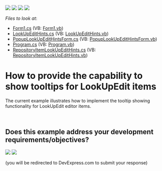 <!-- default badges list -->
![](https://img.shields.io/endpoint?url=https://codecentral.devexpress.com/api/v1/VersionRange/128622054/10.2.3%2B)
[![](https://img.shields.io/badge/Open_in_DevExpress_Support_Center-FF7200?style=flat-square&logo=DevExpress&logoColor=white)](https://supportcenter.devexpress.com/ticket/details/E3040)
[![](https://img.shields.io/badge/📖_How_to_use_DevExpress_Examples-e9f6fc?style=flat-square)](https://docs.devexpress.com/GeneralInformation/403183)
[![](https://img.shields.io/badge/💬_Leave_Feedback-feecdd?style=flat-square)](#does-this-example-address-your-development-requirementsobjectives)
<!-- default badges end -->
<!-- default file list -->
*Files to look at*:

* [Form1.cs](./CS/LookUpEditWithHints/Form1.cs) (VB: [Form1.vb](./VB/LookUpEditWithHints/Form1.vb))
* [LookUpEditHints.cs](./CS/LookUpEditWithHints/LookUpEditHints.cs) (VB: [LookUpEditHints.vb](./VB/LookUpEditWithHints/LookUpEditHints.vb))
* [PopupLookUpEditHintsForm.cs](./CS/LookUpEditWithHints/PopupLookUpEditHintsForm.cs) (VB: [PopupLookUpEditHintsForm.vb](./VB/LookUpEditWithHints/PopupLookUpEditHintsForm.vb))
* [Program.cs](./CS/LookUpEditWithHints/Program.cs) (VB: [Program.vb](./VB/LookUpEditWithHints/Program.vb))
* [RepositoryItemLookUpEditHints.cs](./CS/LookUpEditWithHints/RepositoryItemLookUpEditHints.cs) (VB: [RepositoryItemLookUpEditHints.vb](./VB/LookUpEditWithHints/RepositoryItemLookUpEditHints.vb))
<!-- default file list end -->
# How to provide the capability to show tooltips for LookUpEdit items


<p>The current example illustrates how to implement the tooltip showing functionality for LookUpEdit editor items.</p>

<br/>


<!-- feedback -->
## Does this example address your development requirements/objectives?

[<img src="https://www.devexpress.com/support/examples/i/yes-button.svg"/>](https://www.devexpress.com/support/examples/survey.xml?utm_source=github&utm_campaign=winforms-lookup-show-custom-tooltips&~~~was_helpful=yes) [<img src="https://www.devexpress.com/support/examples/i/no-button.svg"/>](https://www.devexpress.com/support/examples/survey.xml?utm_source=github&utm_campaign=winforms-lookup-show-custom-tooltips&~~~was_helpful=no)

(you will be redirected to DevExpress.com to submit your response)
<!-- feedback end -->
